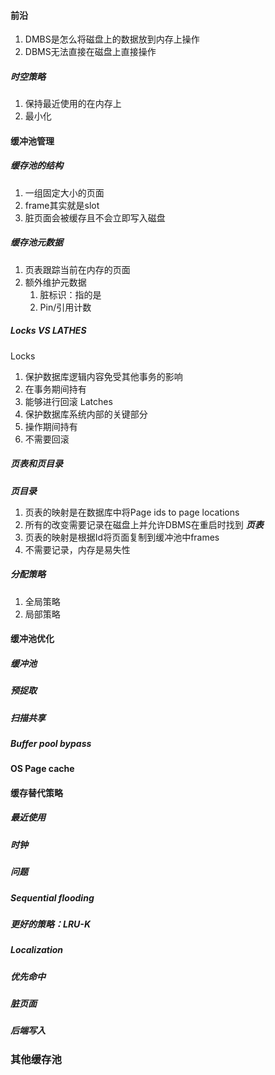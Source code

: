 #### 前沿
1. DMBS是怎么将磁盘上的数据放到内存上操作
2. DBMS无法直接在磁盘上直接操作
##### 时空策略
1. 保持最近使用的在内存上
2. 最小化
#### 缓冲池管理
##### 缓存池的结构
1. 一组固定大小的页面
2. frame其实就是slot
3. 脏页面会被缓存且不会立即写入磁盘
##### 缓存池元数据
1. 页表跟踪当前在内存的页面
2. 额外维护元数据
	1. 脏标识：指的是
	2. Pin/引用计数
##### Locks VS LATHES
Locks
1. 保护数据库逻辑内容免受其他事务的影响
2. 在事务期间持有
3. 能够进行回滚
Latches
1. 保护数据库系统内部的关键部分
2. 操作期间持有
3. 不需要回滚
##### 页表和页目录
***页目录***
1. 页表的映射是在数据库中将Page ids to page locations
2. 所有的改变需要记录在磁盘上并允许DBMS在重启时找到
***页表***
1. 页表的映射是根据Id将页面复制到缓冲池中frames
2. 不需要记录，内存是易失性
##### 分配策略
1. 全局策略
2. 局部策略
#### 缓冲池优化
##### 缓冲池
##### 预捉取
##### 扫描共享
##### Buffer pool bypass
#### OS Page cache


#### 缓存替代策略
##### 最近使用
##### 时钟
##### 问题
##### Sequential flooding
##### 更好的策略：LRU-K
##### Localization
##### 优先命中
##### 脏页面
##### 后端写入
### 其他缓存池
